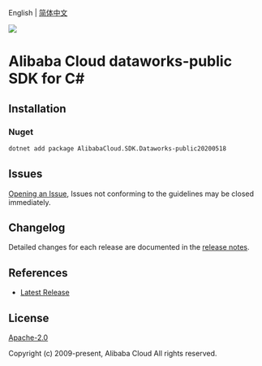 English | [简体中文](README-CN.md)

![](https://aliyunsdk-pages.alicdn.com/icons/AlibabaCloud.svg)

# Alibaba Cloud dataworks-public SDK for C#

## Installation

### Nuget

```bash
dotnet add package AlibabaCloud.SDK.Dataworks-public20200518
```

## Issues

[Opening an Issue](https://github.com/aliyun/alibabacloud-csharp-sdk/issues/new), Issues not conforming to the guidelines may be closed immediately.

## Changelog

Detailed changes for each release are documented in the [release notes](./ChangeLog.md).

## References

* [Latest Release](https://github.com/aliyun/alibabacloud-csharp-sdk/)

## License

[Apache-2.0](http://www.apache.org/licenses/LICENSE-2.0)

Copyright (c) 2009-present, Alibaba Cloud All rights reserved.
